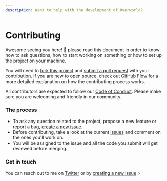 ```yaml
---
description: Want to help with the development of Overworld?
---
```


# Contributing

Awesome seeing you here! 🎉 please read this document in order to know how to ask questions, how to start working on something or how to set up the project on your machine.

You will need to [fork this project](https://help.github.com/en/articles/fork-a-repo) and [submit a pull request](https://help.github.com/en/articles/about-pull-requests) with your contribution. If you are new to open source, check out [GitHub Flow](https://guides.github.com/introduction/flow/index.html) for a more detailed explanation on how the contributing process works.

All contributors are expected to follow our [Code of Conduct](../community/code_of_conduct.md). Please make sure you are welcoming and friendly in our community.

### The process

* To ask any question related to the project, propose a new feature or report a bug, [create a new issue](https://github.com/danielgrijalva/overworld/issues/new/choose).
* Before contributing, take a look at the current [issues](https://github.com/danielgrijalva/overworld/issues) and comment on the ones you'll work on.
* You will be assigned to the issue and all the code you submit will get reviewed before merging.

### Get in touch

You can reach out to me on [Twitter](https://twitter.com/danielgrijalvas) or by [creating a new issue](https://github.com/danielgrijalva/overworld/issues/new/choose) ⚡

